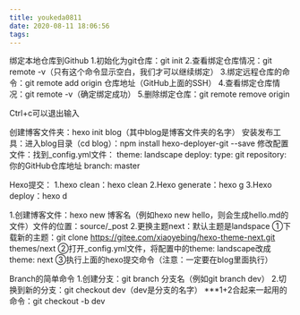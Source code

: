 ```yaml
---
title: youkeda0811
date: 2020-08-11 18:06:56
tags:
---
```

绑定本地仓库到Github
1.初始化为git仓库：git init
2.查看绑定仓库情况：git remote -v（只有这个命令显示空白，我们才可以继续绑定）
3.绑定远程仓库的命令：git remote add origin 仓库地址（GitHub上面的SSH）
4.查看绑定仓库情况：git remote -v（确定绑定成功）
5.删除绑定仓库：git remote remove origin


Ctrl+c可以退出输入


创建博客文件夹：hexo init blog（其中blog是博客文件夹的名字）
安装发布工具：进入blog目录（cd blog）：npm install hexo-deployer-git --save
修改配置文件：找到_config.yml文件：
theme: landscape
deploy:
  type: git
  repository: 你的GitHub仓库地址
  branch: master


Hexo提交：
1.hexo clean：hexo clean
2.Hexo generate：hexo g
3.Hexo deploy：hexo d

1.创建博客文件：hexo new 博客名（例如hexo new hello，则会生成hello.md的文件）文件的位置：source/_post
2.更换主题next：默认主题是landspace
①下载新的主题：git clone https://gitee.com/xiaoyebing/hexo-theme-next.git themes/next
②打开_config.yml文件，将配置中的theme: landscape改成theme: next
③执行上面的hexo提交命令（注意：一定要在blog里面执行）


Branch的简单命令
1.创建分支：git branch 分支名（例如git branch dev）
2.切换到新的分支：git checkout dev（dev是分支的名字）
***1+2合起来一起用的命令：git checkout -b dev